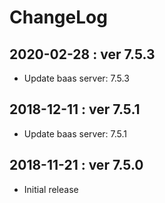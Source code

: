 ChangeLog
=========

2020-02-28 : ver 7.5.3
----------------------

* Update baas server: 7.5.3

2018-12-11 : ver 7.5.1
----------------------

* Update baas server: 7.5.1

2018-11-21 : ver 7.5.0
----------------------

* Initial release

